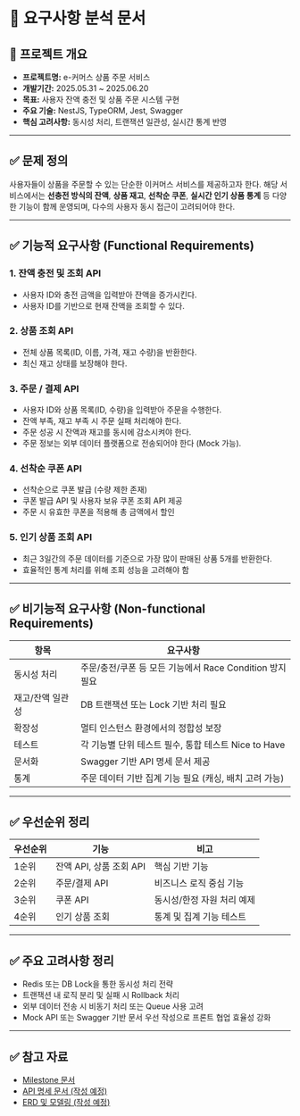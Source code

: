 # 📄 요구사항 분석 문서

## 📌 프로젝트 개요

-   **프로젝트명:** e-커머스 상품 주문 서비스
-   **개발기간:** 2025.05.31 \~ 2025.06.20
-   **목표:** 사용자 잔액 충전 및 상품 주문 시스템 구현
-   **주요 기술:** NestJS, TypeORM, Jest, Swagger
-   **핵심 고려사항:** 동시성 처리, 트랜잭션 일관성, 실시간 통계 반영

---

## ✅ 문제 정의

사용자들이 상품을 주문할 수 있는 단순한 이커머스 서비스를 제공하고자 한다. 해당 서비스에서는 **선충전 방식의 잔액**, **상품 재고**, **선착순 쿠폰**, **실시간 인기 상품 통계** 등 다양한 기능이 함께 운영되며, 다수의 사용자 동시 접근이 고려되어야 한다.

---

## ✅ 기능적 요구사항 (Functional Requirements)

### 1. 잔액 충전 및 조회 API

-   사용자 ID와 충전 금액을 입력받아 잔액을 증가시킨다.
-   사용자 ID를 기반으로 현재 잔액을 조회할 수 있다.

### 2. 상품 조회 API

-   전체 상품 목록(ID, 이름, 가격, 재고 수량)을 반환한다.
-   최신 재고 상태를 보장해야 한다.

### 3. 주문 / 결제 API

-   사용자 ID와 상품 목록(ID, 수량)을 입력받아 주문을 수행한다.
-   잔액 부족, 재고 부족 시 주문 실패 처리해야 한다.
-   주문 성공 시 잔액과 재고를 동시에 감소시켜야 한다.
-   주문 정보는 외부 데이터 플랫폼으로 전송되어야 한다 (Mock 가능).

### 4. 선착순 쿠폰 API

-   선착순으로 쿠폰 발급 (수량 제한 존재)
-   쿠폰 발급 API 및 사용자 보유 쿠폰 조회 API 제공
-   주문 시 유효한 쿠폰을 적용해 총 금액에서 할인

### 5. 인기 상품 조회 API

-   최근 3일간의 주문 데이터를 기준으로 가장 많이 판매된 상품 5개를 반환한다.
-   효율적인 통계 처리를 위해 조회 성능을 고려해야 함

---

## ✅ 비기능적 요구사항 (Non-functional Requirements)

| 항목             | 요구사항                                                 |
| ---------------- | -------------------------------------------------------- |
| 동시성 처리      | 주문/충전/쿠폰 등 모든 기능에서 Race Condition 방지 필요 |
| 재고/잔액 일관성 | DB 트랜잭션 또는 Lock 기반 처리 필요                     |
| 확장성           | 멀티 인스턴스 환경에서의 정합성 보장                     |
| 테스트           | 각 기능별 단위 테스트 필수, 통합 테스트 Nice to Have     |
| 문서화           | Swagger 기반 API 명세 문서 제공                          |
| 통계             | 주문 데이터 기반 집계 기능 필요 (캐싱, 배치 고려 가능)   |

---

## ✅ 우선순위 정리

| 우선순위 | 기능                    | 비고                       |
| -------- | ----------------------- | -------------------------- |
| 1순위    | 잔액 API, 상품 조회 API | 핵심 기반 기능             |
| 2순위    | 주문/결제 API           | 비즈니스 로직 중심 기능    |
| 3순위    | 쿠폰 API                | 동시성/한정 자원 처리 예제 |
| 4순위    | 인기 상품 조회          | 통계 및 집계 기능 테스트   |

---

## ✅ 주요 고려사항 정리

-   Redis 또는 DB Lock을 통한 동시성 처리 전략
-   트랜잭션 내 로직 분리 및 실패 시 Rollback 처리
-   외부 데이터 전송 시 비동기 처리 또는 Queue 사용 고려
-   Mock API 또는 Swagger 기반 문서 우선 작성으로 프론트 협업 효율성 강화

---

## ✅ 참고 자료

-   [Milestone 문서](./milestone.md)
-   [API 명세 문서 (작성 예정)](./03-api-spec.md)
-   [ERD 및 모델링 (작성 예정)](./02-erd.md)
